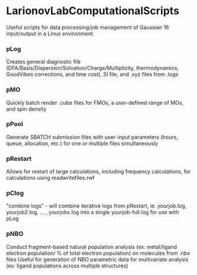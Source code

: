 # LarionovLabComputationalScripts
Useful scripts for data processing/job management of Gaussian 16 input/output in a Linux environment.

### pLog ###
Creates general diagnostic file (DFA/Basis/Dispersion/Solvation/Charge/Multiplicity, thermodynamics, GoodVibes corrections, and time cost), SI file, and .xyz files from .logs

### pMO ###
Quickly batch render .cube files for FMOs, a user-defined range of MOs, and spin density

### pPool ###
Generate SBATCH submission files with user-input parameters (hours, queue, allocation, etc.) for one or multiple files simultaneously 

### pRestart ###
Allows for restart of large calculations, including frequency calculations, for calculations using readwritefiles.rwf

### pClog ###
"combine logs" - will combine iterative logs from pRestart, ie. yourjob.log, yourjob2.log, ... , yourjobx.log into a single yourjob-full.log for use with pLog

### pNBO ###
Conduct fragment-based natural population analysis (ex: metal/ligand electron population/ % of total electron population) on molecules from .nbo files 
Useful for generation of NBO parametric data for multivariate analysis (ex: ligand populations across multiple structures)




  
